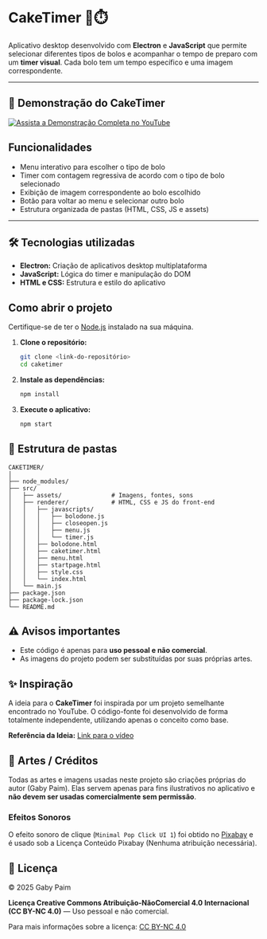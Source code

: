 # CakeTimer 🍰⏱️
Aplicativo desktop desenvolvido com **Electron** e **JavaScript** que permite selecionar diferentes tipos de bolos e acompanhar o tempo de preparo com um **timer visual**. Cada bolo tem um tempo específico e uma imagem correspondente.

---

## 🍰 Demonstração do CakeTimer

[![Assista a Demonstração Completa no YouTube](http://img.youtube.com/vi/Xsbu20aNYZg/0.jpg)](https://www.youtube.com/watch?v=Xsbu20aNYZg)

## Funcionalidades

- Menu interativo para escolher o tipo de bolo
- Timer com contagem regressiva de acordo com o tipo de bolo selecionado
- Exibição de imagem correspondente ao bolo escolhido
- Botão para voltar ao menu e selecionar outro bolo
- Estrutura organizada de pastas (HTML, CSS, JS e assets)

---

## 🛠️ Tecnologias utilizadas

- **Electron:** Criação de aplicativos desktop multiplataforma
- **JavaScript:** Lógica do timer e manipulação do DOM
- **HTML e CSS:** Estrutura e estilo do aplicativo

## Como abrir o projeto

Certifique-se de ter o [Node.js](https://nodejs.org/) instalado na sua máquina.

1. **Clone o repositório:**

    ```bash
    git clone <link-do-repositório>
    cd caketimer
    ```

2. **Instale as dependências:**

    ```bash
    npm install
    ```

3. **Execute o aplicativo:**

    ```bash
    npm start
    ```

## 📁 Estrutura de pastas
```
CAKETIMER/
│
├── node_modules/
├── src/
│   ├── assets/              # Imagens, fontes, sons
│   ├── renderer/            # HTML, CSS e JS do front-end
│   │   ├── javascripts/
│   │   │   ├── bolodone.js
│   │   │   ├── closeopen.js
│   │   │   ├── menu.js
│   │   │   └── timer.js
│   │   ├── bolodone.html
│   │   ├── caketimer.html
│   │   ├── menu.html
│   │   ├── startpage.html
│   │   ├── style.css
│   │   └── index.html
│   └── main.js
├── package.json
├── package-lock.json
└── README.md
```
## ⚠️ Avisos importantes

- Este código é apenas para **uso pessoal e não comercial**.
- As imagens do projeto podem ser substituídas por suas próprias artes.

## ✨ Inspiração

A ideia para o **CakeTimer** foi inspirada por um projeto semelhante encontrado no YouTube. O código-fonte foi desenvolvido de forma totalmente independente, utilizando apenas o conceito como base.

**Referência da Ideia:** [Link para o vídeo](https://www.youtube.com/watch?v=4TODW-IP4XM)

## 🎨 Artes / Créditos

Todas as artes e imagens usadas neste projeto são criações próprias do autor (Gaby Paim). Elas servem apenas para fins ilustrativos no aplicativo e **não devem ser usadas comercialmente sem permissão**.

### Efeitos Sonoros
O efeito sonoro de clique (`Minimal Pop Click UI 1`) foi obtido no [Pixabay](https://pixabay.com/pt/sound-effects/minimal-pop-click-ui-1-198301/) e é usado sob a Licença Conteúdo Pixabay (Nenhuma atribuição necessária).

## 📝 Licença

© 2025 Gaby Paim

**Licença Creative Commons Atribuição-NãoComercial 4.0 Internacional (CC BY-NC 4.0)** — Uso pessoal e não comercial.

Para mais informações sobre a licença: [CC BY-NC 4.0](https://creativecommons.org/licenses/by-nc/4.0/deed.pt)